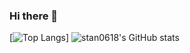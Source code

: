 ### Hi there 👋


[![Top Langs](https://github-readme-stats.vercel.app/api/top-langs/?username=stan0618&layout=compact&theme=onedark&hide=jupyter%20notebook,makefile)]
![stan0618's GitHub stats](https://github-readme-stats.vercel.app/api/?username=stan0618&show_icons=true&title_color=fff&icon_color=79ff97&text_color=9f9f9f&bg_color=151515)
<!--(https://github.com/anuraghazra/github-readme-stats)-->

<!--
**stan0618/stan0618** is a ✨ _special_ ✨ repository because its `README.md` (this file) appears on your GitHub profile.

Here are some ideas to get you started:

- 🔭 I’m currently working on ...
- 🌱 I’m currently learning ...
- 👯 I’m looking to collaborate on ...
- 🤔 I’m looking for help with ...
- 💬 Ask me about ...
- 📫 How to reach me: ...
- 😄 Pronouns: ...
- ⚡ Fun fact: ...
-->
